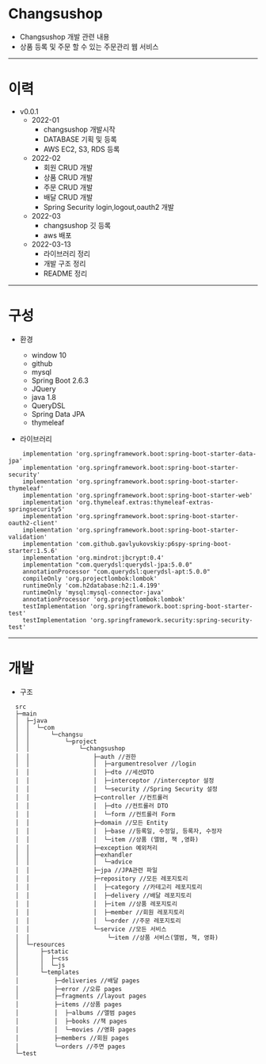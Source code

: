 # Changsushop
- Changsushop 개발 관련 내용
- 상품 등록 및 주문 할 수 있는 주문관리 웹 서비스
------------
# 이력
- v0.0.1
  - 2022-01
    - changsushop 개발시작
    - DATABASE 기획 및 등록
    - AWS EC2, S3, RDS 등록
  - 2022-02
    - 회원 CRUD 개발
    - 상품 CRUD 개발
    - 주문 CRUD 개발
    - 배달 CRUD 개발
    - Spring Security login,logout,oauth2 개발
  - 2022-03
    - changsushop 깃 등록
    - aws 배포
  - 2022-03-13
    - 라이브러리 정리
    - 개발 구조 정리
    - README 정리
------------
# 구성
- 환경
  - window 10
  - github
  - mysql
  - Spring Boot 2.6.3
  - JQuery
  - java 1.8
  - QueryDSL
  - Spring Data JPA
  - thymeleaf

- 라이브러리
```
	implementation 'org.springframework.boot:spring-boot-starter-data-jpa'
	implementation 'org.springframework.boot:spring-boot-starter-security'
	implementation 'org.springframework.boot:spring-boot-starter-thymeleaf'
	implementation 'org.springframework.boot:spring-boot-starter-web'
	implementation 'org.thymeleaf.extras:thymeleaf-extras-springsecurity5'
	implementation 'org.springframework.boot:spring-boot-starter-oauth2-client'
	implementation 'org.springframework.boot:spring-boot-starter-validation'
	implementation 'com.github.gavlyukovskiy:p6spy-spring-boot-starter:1.5.6'
	implementation 'org.mindrot:jbcrypt:0.4'
	implementation "com.querydsl:querydsl-jpa:5.0.0"
	annotationProcessor "com.querydsl:querydsl-apt:5.0.0"
	compileOnly 'org.projectlombok:lombok'
	runtimeOnly 'com.h2database:h2:1.4.199'
	runtimeOnly 'mysql:mysql-connector-java'
	annotationProcessor 'org.projectlombok:lombok'
	testImplementation 'org.springframework.boot:spring-boot-starter-test'
	testImplementation 'org.springframework.security:spring-security-test'
```
------------
# 개발
- 구조
```
  src
  ├─main
  │  ├─java
  │  │  └─com
  │  │      └─changsu
  │  │          └─project
  │  │              └─changsushop
  │  │                  ├─auth //권한
  │  │                  │  ├─argumentresolver //login
  │  │                  │  ├─dto //세션DTO
  │  │                  │  ├─interceptor //interceptor 설정
  │  │                  │  └─security //Spring Security 설정
  │  │                  ├─controller //컨트롤러
  │  │                  │  ├─dto //컨트롤러 DTO
  │  │                  │  └─form //컨트롤러 Form
  │  │                  ├─domain //모든 Entity
  │  │                  │  ├─base //등록일, 수정일, 등록자, 수정자 
  │  │                  │  └─item //상품 (앨범, 책 ,영화)
  │  │                  ├─exception 예외처리
  │  │                  ├─exhandler
  │  │                  │  └─advice
  │  │                  ├─jpa //JPA관련 파일
  │  │                  ├─repository //모든 레포지토리
  │  │                  │  ├─category //카테고리 레포지토리
  │  │                  │  ├─delivery //배달 레포지토리
  │  │                  │  ├─item //상품 레포지토리
  │  │                  │  ├─member //회원 레포지토리
  │  │                  │  └─order //주문 레포지토리
  │  │                  └─service //모든 서비스
  │  │                      └─item //상품 서비스(앨범, 책, 영화)
  │  └─resources
  │      ├─static
  │      │  ├─css
  │      │  └─js
  │      └─templates
  │          ├─deliveries //배달 pages
  │          ├─error //오류 pages
  │          ├─fragments //layout pages
  │          ├─items //상품 pages
  │          │  ├─albums //앨범 pages
  │          │  ├─books //책 pages
  │          │  └─movies //영화 pages
  │          ├─members //회원 pages
  │          └─orders //주면 pages
  └─test
```

